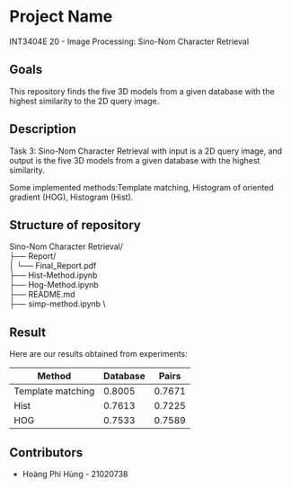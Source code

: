 # Project Name

INT3404E 20 - Image Processing: Sino-Nom Character Retrieval

## Goals
This repository finds the five 3D models from a given database with the highest similarity to the 2D query image.

## Description

Task 3: Sino-Nom Character Retrieval with input is a 2D query image, and output is the five 3D models from a given database with the highest similarity.

Some implemented methods:Template matching, Histogram of oriented gradient (HOG), Histogram (Hist).

## Structure of repository
Sino-Nom Character Retrieval/ \
├── Report/ \
│   └── Final_Report.pdf \
├── Hist-Method.ipynb \
├── Hog-Method.ipynb \
├── README.md \
├── simp-method.ipynb \

## Result
Here are our results obtained from experiments:

| Method            | Database   | Pairs      |
| ----------------- | ---------- | ---------- |
| Template matching | 0.8005     | 0.7671     |
| Hist              | 0.7613     | 0.7225     |
| HOG               | 0.7533     | 0.7589     |

## Contributors
 + Hoàng Phi Hùng - 21020738
